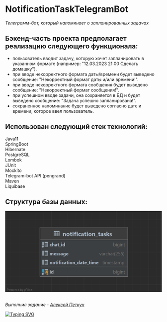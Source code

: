 # NotificationTaskTelegramBot

*Телеграмм-бот, который напоминает о запланированных задачах*

## Бэкенд-часть проекта предполагает реализацию следующего функционала: ##

- пользователь вводит задачу, которую хочет запланировать в указанном формате (например: "12.03.2023 21:00 Сделать домашку").
- при вводе некорректного формата даты/времени будет выведено сообщение: "Некорректный формат даты и/или времени!".
- при вводе некорректного формата сообщения будет выведено сообщение: "Некорректный формат сообщения!".
- при успешном вводе задачи, она сохраняется в БД и будет выведено сообщение: "Задача успешно запланирована!".
- сохраненное напоминание будет выведено согласно дате и времени, которое ввел пользователь.
  
## Использован следующий стек технологий:
  
Java11\
SpringBoot\
Hibernate\
PostgreSQL\
Lombok\
JUnit\
Mockito\
Telegram-bot API (pengrand)\
Maven\
Liquibase

## Структура базы данных: ##
  
![2023-06-27_22-09-29](https://github.com/AlekseyPetkun/NotificationTaskTelegramBot/blob/master/2023-07-23_23-56-36.png)

##

*Выполнил задание - [Алексей Петкун](https://github.com/AlekseyPetkun "AlekseyPetkun")*

[![Typing SVG](https://readme-typing-svg.herokuapp.com?color=%2336BCF7&lines=thank+you+for+your+attention)](https://git.io/typing-svg)
